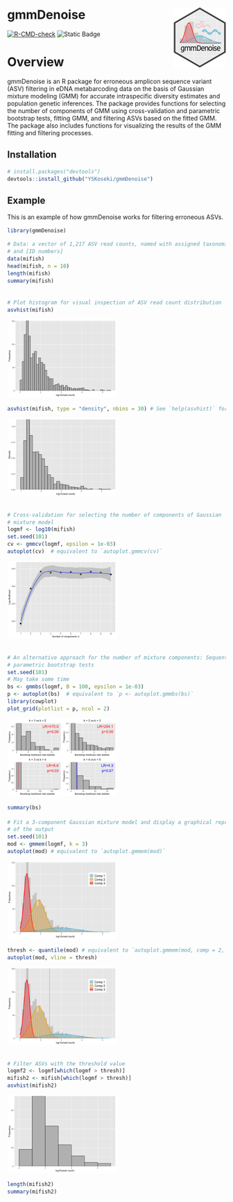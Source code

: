 
<!-- README.md is generated from README.Rmd. Please edit that file -->

# gmmDenoise <img src="man/figures/logo.png" align="right" width="120" />

<!-- badges: start -->

[![R-CMD-check](https://github.com/YSKoseki/gmmDenoise/actions/workflows/R-CMD-check.yaml/badge.svg)](https://github.com/YSKoseki/gmmDenoise/actions/workflows/R-CMD-check.yaml)
![Static
Badge](https://img.shields.io/badge/license-GPL_(%3E%3D_2)-blue)

<!-- badges: end -->

# Overview

gmmDenoise is an R package for erroneous amplicon sequence variant (ASV)
filtering in eDNA metabarcoding data on the basis of Gaussian mixture
modeling (GMM) for accurate intraspecific diversity estimates and
population genetic inferences. The package provides functions for
selecting the number of components of GMM using cross-validation and
parametric bootstrap tests, fitting GMM, and filtering ASVs based on the
fitted GMM. The package also includes functions for visualizing the
results of the GMM fitting and filtering processes.

## Installation

``` r
# install.packages("devtools")
devtools::install_github("YSKoseki/gmmDenoise")
```

## Example

This is an example of how gmmDenoise works for filtering erroneous ASVs.

``` r
library(gmmDenoise)
```

``` r
# Data: a vector of 1,217 ASV read counts, named with assigned taxonomic names
# and [ID numbers]
data(mifish)
head(mifish, n = 10)
length(mifish)
summary(mifish)


# Plot histogram for visual inspection of ASV read count distribution
asvhist(mifish)
```

<img src="man/figures/README-example-1.png" width="50%" />

``` r
asvhist(mifish, type = "density", nbins = 30) # See `help(asvhist)` for more details about the options
```

<img src="man/figures/README-example-2.png" width="50%" />

``` r

# Cross-validation for selecting the number of components of Gaussian
# mixture model
logmf <- log10(mifish)
set.seed(101)
cv <- gmmcv(logmf, epsilon = 1e-03)
autoplot(cv)  # equivalent to `autoplot.gmmcv(cv)`
```

<img src="man/figures/README-example-3.png" width="50%" />

``` r

# An alternative approach for the number of mixture components: Sequential
# parametric bootstrap tests 
set.seed(101)
# May take some time
bs <- gmmbs(logmf, B = 100, epsilon = 1e-03)
p <- autoplot(bs)  # equivalent to `p <- autoplot.gmmbs(bs)`
library(cowplot)
plot_grid(plotlist = p, ncol = 2)
```

<img src="man/figures/README-example-4.png" width="50%" />

``` r
summary(bs)

# Fit a 3-component Gaussian mixture model and display a graphical representation
# of the output
set.seed(101)
mod <- gmmem(logmf, k = 3)
autoplot(mod) # equivalent to `autoplot.gmmem(mod)`
```

<img src="man/figures/README-example-5.png" width="50%" />

``` r
thresh <- quantile(mod) # equivalent to `autoplot.gmmem(mod, comp = 2, probs = 0.95)`
autoplot(mod, vline = thresh)
```

<img src="man/figures/README-example-6.png" width="50%" />

``` r

# Filter ASVs with the threshold value
logmf2 <- logmf[which(logmf > thresh)]
mifish2 <- mifish[which(logmf > thresh)]
asvhist(mifish2)
```

<img src="man/figures/README-example-7.png" width="50%" />

``` r
length(mifish2)
summary(mifish2)
```

<!--
You'll still need to render `README.Rmd` regularly, to keep `README.md` up-to-date. `devtools::build_readme()` is handy for this. You could also use GitHub Actions to re-render `README.Rmd` every time you push. An example workflow can be found here: <https://github.com/r-lib/actions/tree/v1/examples>.
-->
